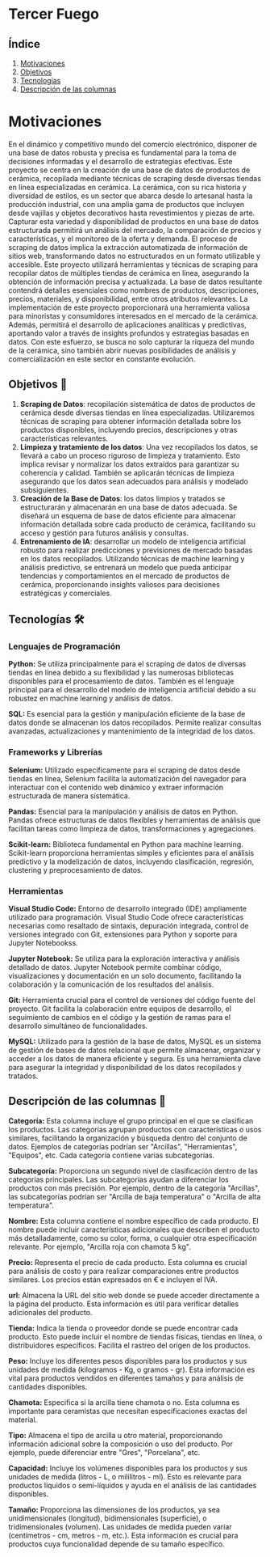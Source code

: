 # **Tercer Fuego**

## Índice
1. [Motivaciones](#motivaciones)
2. [Objetivos](#objetivos-)
3. [Tecnologías](#tecnologías-%EF%B8%8F)
4. [Descripción de las columnas](#Descripción-de-las-columnas-💾)


# Motivaciones

En el dinámico y competitivo mundo del comercio electrónico, disponer de una base de datos robusta y precisa es fundamental para la toma de decisiones informadas y el desarrollo de estrategias efectivas. Este proyecto se centra en la creación de una base de datos de productos de cerámica, recopilada mediante técnicas de scraping desde diversas tiendas en línea especializadas en cerámica.
La cerámica, con su rica historia y diversidad de estilos, es un sector que abarca desde lo artesanal hasta la producción industrial, con una amplia gama de productos que incluyen desde vajillas y objetos decorativos hasta revestimientos y piezas de arte. Capturar esta variedad y disponibilidad de productos en una base de datos estructurada permitirá un análisis del mercado, la comparación de precios y características, y el monitoreo de la oferta y demanda.
El proceso de scraping de datos implica la extracción automatizada de información de sitios web, transformando datos no estructurados en un formato utilizable y accesible. Este proyecto utilizará herramientas y técnicas de scraping para recopilar datos de múltiples tiendas de cerámica en línea, asegurando la obtención de información precisa y actualizada. La base de datos resultante contendrá detalles esenciales como nombres de productos, descripciones, precios, materiales, y disponibilidad, entre otros atributos relevantes.
La implementación de este proyecto proporcionará una herramienta valiosa para minoristas y consumidores interesados en el mercado de la cerámica. Además, permitirá el desarrollo de aplicaciones analíticas y predictivas, aportando valor a través de insights profundos y estrategias basadas en datos. Con este esfuerzo, se busca no solo capturar la riqueza del mundo de la cerámica, sino también abrir nuevas posibilidades de análisis y comercialización en este sector en constante evolución.

## Objetivos 🚀 

1. **Scraping de Datos**: recopilación sistemática de datos de productos de cerámica desde diversas tiendas en línea especializadas. Utilizaremos técnicas de scraping para obtener información detallada sobre los productos disponibles, incluyendo precios, descripciones y otras características relevantes.
2. **Limpieza y tratamiento de los datos**: Una vez recopilados los datos, se llevará a cabo un proceso riguroso de limpieza y tratamiento. Esto implica revisar y normalizar los datos extraídos para garantizar su coherencia y calidad. También se aplicarán técnicas de limpieza asegurando que los datos sean adecuados para análisis y modelado subsiguientes.
3. **Creación de la Base de Datos**: los datos limpios y tratados se estructurarán y almacenarán en una base de datos adecuada. Se diseñará un esquema de base de datos eficiente para almacenar información detallada sobre cada producto de cerámica, facilitando su acceso y gestión para futuros análisis y consultas.
4. **Entrenamiento de IA**:  desarrollar un modelo de inteligencia artificial robusto para realizar predicciones y previsiones de mercado basadas en los datos recopilados. Utilizando técnicas de machine learning y análisis predictivo, se entrenará un modelo que pueda anticipar tendencias y comportamientos en el mercado de productos de cerámica, proporcionando insights valiosos para decisiones estratégicas y comerciales.

## Tecnologías 🛠️

### Lenguajes de Programación
**Python:** Se utiliza principalmente para el scraping de datos de diversas tiendas en línea debido a su flexibilidad y las numerosas bibliotecas disponibles para el procesamiento de datos. También es el lenguaje principal para el desarrollo del modelo de inteligencia artificial debido a su robustez en machine learning y análisis de datos.

**SQL:** Es esencial para la gestión y manipulación eficiente de la base de datos donde se almacenan los datos recopilados. Permite realizar consultas avanzadas, actualizaciones y mantenimiento de la integridad de los datos.

### Frameworks y Librerías
**Selenium:** Utilizado específicamente para el scraping de datos desde tiendas en línea, Selenium facilita la automatización del navegador para interactuar con el contenido web dinámico y extraer información estructurada de manera sistemática.

**Pandas:** Esencial para la manipulación y análisis de datos en Python. Pandas ofrece estructuras de datos flexibles y herramientas de análisis que facilitan tareas como limpieza de datos, transformaciones y agregaciones.

**Scikit-learn:** Biblioteca fundamental en Python para machine learning. Scikit-learn proporciona herramientas simples y eficientes para el análisis predictivo y la modelización de datos, incluyendo clasificación, regresión, clustering y preprocesamiento de datos.

### Herramientas
**Visual Studio Code:** Entorno de desarrollo integrado (IDE) ampliamente utilizado para programación. Visual Studio Code ofrece características necesarias como resaltado de sintaxis, depuración integrada, control de versiones integrado con Git, extensiones para Python y soporte para Jupyter Notebookss.

**Jupyter Notebook:** Se utiliza para la exploración interactiva y análisis detallado de datos. Jupyter Notebook permite combinar código, visualizaciones y documentación en un solo documento, facilitando la colaboración y la comunicación de los resultados del análisis.

**Git:** Herramienta crucial para el control de versiones del código fuente del proyecto. Git facilita la colaboración entre equipos de desarrollo, el seguimiento de cambios en el código y la gestión de ramas para el desarrollo simultáneo de funcionalidades.

**MySQL:** Utilizado para la gestión de la base de datos, MySQL es un sistema de gestión de bases de datos relacional que permite almacenar, organizar y acceder a los datos de manera eficiente y segura. Es una herramienta clave para asegurar la integridad y disponibilidad de los datos recopilados y tratados.

## Descripción de las columnas 💾
**Categoría:** Esta columna incluye el grupo principal en el que se clasifican los productos. Las categorías agrupan productos con características o usos similares, facilitando la organización y búsqueda dentro del conjunto de datos. Ejemplos de categorías podrían ser "Arcillas", "Herramientas", "Equipos", etc. Cada categoría contiene varias subcategorías.

**Subcategoría:** Proporciona un segundo nivel de clasificación dentro de las categorías principales. Las subcategorías ayudan a diferenciar los productos con más precisión. Por ejemplo, dentro de la categoría "Arcillas", las subcategorías podrían ser "Arcilla de baja temperatura" o "Arcilla de alta temperatura".

**Nombre:** Esta columna contiene el nombre específico de cada producto. El nombre puede incluir características adicionales que describen el producto más detalladamente, como su color, forma, o cualquier otra especificación relevante. Por ejemplo, "Arcilla roja con chamota 5 kg".

**Precio:** Representa el precio de cada producto. Esta columna es crucial para análisis de costo y para realizar comparaciones entre productos similares. Los precios están expresados en € e incluyen el IVA.

**url:** Almacena la URL del sitio web donde se puede acceder directamente a la página del producto. Esta información es útil para verificar detalles adicionales del producto.

**Tienda:** Indica la tienda o proveedor donde se puede encontrar cada producto. Esto puede incluir el nombre de tiendas físicas, tiendas en línea, o distribuidores específicos. Facilita el rastreo del origen de los productos.

**Peso:** Incluye los diferentes pesos disponibles para los productos y sus unidades de medida (kilogramos - Kg, o gramos - gr). Esta información es vital para productos vendidos en diferentes tamaños y para análisis de cantidades disponibles.

**Chamota:** Especifica si la arcilla tiene chamota o no. Esta columna es importante para ceramistas que necesitan especificaciones exactas del material.

**Tipo:** Almacena el tipo de arcilla u otro material, proporcionando información adicional sobre la composición o uso del producto. Por ejemplo, puede diferenciar entre "Gres", "Porcelana", etc.

**Capacidad:** Incluye los volúmenes disponibles para los productos y sus unidades de medida (litros - L, o mililitros - ml). Esto es relevante para productos líquidos o semi-líquidos y ayuda en el análisis de las cantidades disponibles. 

**Tamaño:** Proporciona las dimensiones de los productos, ya sea unidimensionales (longitud), bidimensionales (superficie), o tridimensionales (volumen). Las unidades de medida pueden variar (centímetros - cm, metros - m, etc.). Esta información es crucial para productos cuya funcionalidad depende de su tamaño específico.



